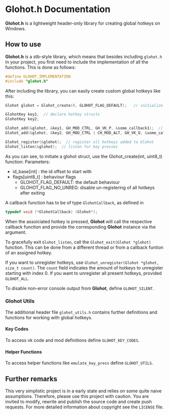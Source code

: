 # Glohot.h Documentation

**Glohot.h** is a lightweight header-only library for creating global hotkeys on Windows.

## How to use
**Glohot.h** is a stb-style library, which means that besides including `glohot.h` in your project, you first need to include the implementation of all the functions.
This is done as follows:
```c 
#define GLOHOT_IMPLEMENTATION
#include "glohot.h"
```

After including the library, you can easily create custom global hotkeys like this:

```c 
Glohot glohot = Glohot_create(0, GLOHOT_FLAG_DEFAULT);   // initialize Glohot

GlohotKey key1;  // declare hotkey structs
GlohotKey key2;

Glohot_add(&glohot, &key1, GH_MOD_CTRL, GH_VK_P, &some_callback1);  // populate hotkeys and add them to Glohot
Glohot_add(&glohot, &key2, GH_MOD_CTRL | CH_MOD_ALT, GH_VK_O, &some_callback2);  // provide vk code and modifiers of the key and the callback function

Glohot_register(&glohot);  // register all hotkeys added to Glohot
Glohot_listen(&glohot);  // listen for key presses
```

As you can see, to initiate a glohot struct, use the Glohot_create(int, uint8_t) function:
Parameters:
- id_base[int] : the id offset to start with
- flags[uint8_t] : behaviour flags
	- GLOHOT_FLAG_DEFAULT: the default behaviour
	- GLOHOT_FLAG_NO_UNREG: disable un-registering of all hotkeys after exiting 

A callback function has to be of type `GlohotCallback`, as defined in
```c 
typedef void (*GlohotCallback) (Glohot*);
```
When the assoiciated hotkey is pressed, **Glohot** will call the respective callback function and provide the corresponding **Glohot** instance via the argument.

To gracefully exit `Glohot_listen`, call the `Glohot_exit(Glohot *glohot)` function.
This can be done from a different thread or from a callback funtion of an assigned hotkey.

If you want to unregister hotkeys, use `Glohot_unregister(Glohot *glohot, size_t count)`.
The `count` field indicates the amount of hotkeys to unregister starting with index 0.
If you want to unregister all present hotkeys, provided `GLOHOT_ALL`.


To disable non-error console output from **Glohot**, define `GLOHOT_SILENT`.

### Glohot Utils
The additional header file `glohot_utils.h` contains further definitions and functions for working with global hotkeys.
#### Key Codes
To access vk code and mod definitions define `GLOHOT_KEY_CODES`.
#### Helper Functions
To access helper functions like `emulate_key_press` define `GLOHOT_UTILS`.


## Further remarks

This very simplistic project is in a early state and relies on some quite naive assumptions.
Therefore, please use this project with caution. You are invited to modify, rewrite and publish the source code and create push requests. For more detailed information about copyright see the `LICENSE` file.